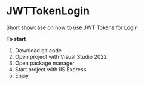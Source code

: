 # JWTTokenLogin
Short showcase on how to use JWT Tokens for Login


**To start**

1. Download git code
2. Open project with Visual Studio 2022
3. Open package manager
4. Start project with IIS Express
5. Enjoy